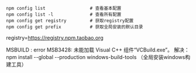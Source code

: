 ```shell
npm config list	                # 查看基本配置
npm config list -l	            # 查看所有配置
npm config get registry	        # 获取registry配置
npm config get prefix	        # 获取全局安装的默认目录
```

registry=https://registry.npm.taobao.org

MSBUILD : error MSB3428: 未能加载 Visual C++ 组件“VCBuild.exe”。 解决：npm install --global --production windows-build-tools （全局安装windows构建工具）